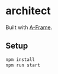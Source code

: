 # architect

Built with [A-Frame](https://aframe.io).

## Setup

```sh
npm install
npm run start
```
